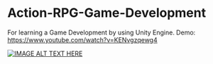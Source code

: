 # Action-RPG-Game-Development
For learning a Game Development by using Unity Engine.
Demo: https://www.youtube.com/watch?v=KENvgzqewg4

[![IMAGE ALT TEXT HERE](http://img.youtube.com/vi/KENvgzqewg4/0.jpg)](http://www.youtube.com/watch?v=KENvgzqewg4)

